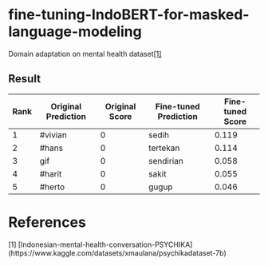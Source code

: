 # fine-tuning-IndoBERT-for-masked-language-modeling
Domain adaptation on mental health dataset[[1]](#ref1)
## Result
| Rank | Original Prediction | Original Score | Fine-tuned Prediction | Fine-tuned Score |
|------|----------------------|----------------|------------------------|------------------|
| 1    | #vivian              | 0              | sedih                  | 0.119            |
| 2    | #hans                | 0              | tertekan               | 0.114            |
| 3    | gif                  | 0              | sendirian              | 0.058            |
| 4    | #harit               | 0              | sakit                  | 0.055            |
| 5    | #herto               | 0              | gugup                  | 0.046            |
# References
<a id="ref1"/>
[1] [Indonesian-mental-health-conversation-PSYCHIKA](https://www.kaggle.com/datasets/xmaulana/psychikadataset-7b)
